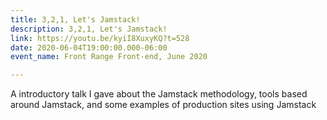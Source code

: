 ```yaml
---
title: 3,2,1, Let's Jamstack!
description: 3,2,1, Let's Jamstack!
link: https://youtu.be/kyiI8XuxyKQ?t=528
date: 2020-06-04T19:00:00.000-06:00
event_name: Front Range Front-end, June 2020

---
```

A introductory talk I gave about the Jamstack methodology, tools based around Jamstack, and some examples of production sites using Jamstack 